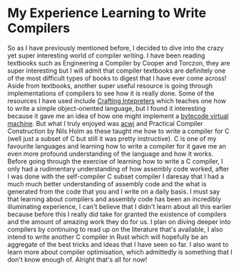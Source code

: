 # My Experience Learning to Write Compilers

So as I have previously mentioned before, I decided to dive into the crazy yet super interesting world of compiler writing. I have been reading textbooks such as Engineering a Compiler by Cooper and Torczon, they are super interesting but I will admit that compiler textbooks are definitely one of the most difficult types of books to digest that I have ever come across! Aside from textbooks, another super useful resource is going through implementations of compilers to see how it is really done. Some of the resources I have used include [Crafting Intepreters](https://craftinginterpreters.com) which teaches one how to write a simple object-oriented language, but I found it interesting because it gave me an idea of how one might implement a [bytecode virtual machine](https://en.wikipedia.org/wiki/Bytecode). But what I truly enjoyed was [acwj](https://github.com/DoctorWkt/acwj) and Practical Compiler Construction by Nils Holm as these taught me how to write a compiler for C (well just a subset of C but still it was pretty instructive). C is one of my favourite languages and learning how to write a compiler for it gave me an even more profound understanding of the language and how it works. Before going through the exercise of learning how to write a C compiler, I only had a rudimentary understanding of how assembly code worked, after I was done with the self-compiler C subset compiler I daresay that I had a much much better understanding of assembly code and the what is generated from the code that you and I write on a daily basis. I must say that learning about compilers and assembly code has been an incredibly illuminating experience, I can't believe that I didn't learn about all this earlier because before this I really did take for granted the existence of compilers and the amount of amazing work they do for us. I plan on diving deeper into compilers by continuing to read up on the literature that's available, I also intend to write another C compiler in Rust which will hopefully be an aggregate of the best tricks and ideas that I have seen so far. I also want to learn more about compiler optimisation, which admittedly is something that I don't know enough of. Alright that's all for now!